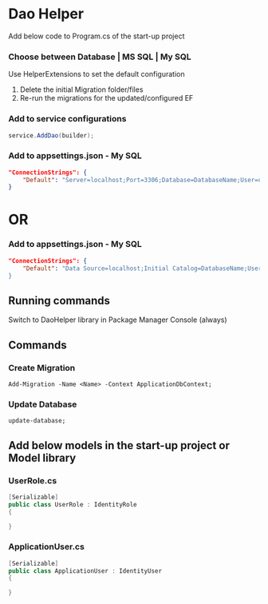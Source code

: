 ﻿# Dao Helper
Add below code to Program.cs of the start-up project

### Choose between Database | MS SQL | My SQL
Use HelperExtensions to set the default configuration
1. Delete the initial Migration folder/files
2. Re-run the migrations for the updated/configured EF

### Add to service configurations
```csharp
service.AddDao(builder);
```

### Add to appsettings.json - My SQL
```json
"ConnectionStrings": {
	"Default": "Server=localhost;Port=3306;Database=DatabaseName;User=username;Password=password;CharSet=utf8;"
}
```
# OR
### Add to appsettings.json - My SQL
```json
"ConnectionStrings": {
	"Default": "Data Source=localhost;Initial Catalog=DatabaseName;User ID=UserName;Password=Password""
}
```

## Running commands
Switch to DaoHelper library in Package Manager Console (always)

## Commands
### Create Migration
```
Add-Migration -Name <Name> -Context ApplicationDbContext;
```

### Update Database
```
update-database;
```

## Add below models in the start-up project or Model library
### UserRole.cs
```csharp
[Serializable]
public class UserRole : IdentityRole
{

}
```

### ApplicationUser.cs
```csharp
[Serializable]
public class ApplicationUser : IdentityUser
{

}
```

